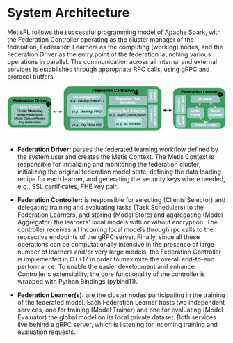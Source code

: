 System Architecture
=============================

MetisFL follows the successful programming model of Apache Spark, with the Federation Controller operating as the cluster manager of the federation, Federation Learners as the computing (working) nodes, and the Federation Driver as the entry point of the federation launching various operations in parallel. The communication across all internal and external services is established through appropriate RPC calls, using gRPC and protocol buffers.


<div align="center">
 <img 
    src="../img/MetisFL-Components-Internal.png" width="500px", alt="MetisFL Components Overview">
</div>

</br>


* **Federation Driver:** parses the federated learning workflow defined by the system user and creates the Metis Context. The Metis Context is responsible for initializing and monitoring the federation cluster, initializing the original federation model state, defining the data loading recipe for each learner, and generating the security keys where needed, e.g., SSL certificates, FHE key pair. 

* **Federation Controller:** is responsible for selecting (Clients Selector) and delegating training and evaluating tasks (Task Schedulers) to the Federation Learners, and storing (Model Store) and aggregating (Model Aggregator) the learners' local models with or wihout encryption. The controller receives all incoming local models through rpc calls to the repsective endpoints of the gRPC server. Finally, since all these operations can be computationally intensive in the presence of large number of learners and/or very large models, the Federation Controller is implemented in C++17 in order to maximize the overall end-to-end performance. To enable the easier development and enhance Controller's extensibility, the core functionality of the controller is wrapped with Python Bindings (pybind11).

* **Federation Learner(s):** are the cluster nodes participating in the training of the federated model. Each Federation Learner hosts two independent services, one for training (Model Trainer) and one for evaluating (Model Evaluator) the global model on its local private dataset. Both services live behind a gRPC server, which is listening for incoming training and evaluation requests.
